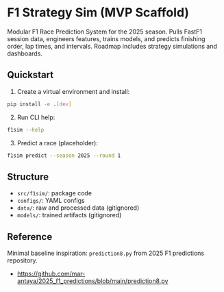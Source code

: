 # F1 Strategy Sim (MVP Scaffold)

Modular F1 Race Prediction System for the 2025 season. Pulls FastF1 session data, engineers features, trains models, and predicts finishing order, lap times, and intervals. Roadmap includes strategy simulations and dashboards.

## Quickstart

1. Create a virtual environment and install:

```bash
pip install -e .[dev]
```

2. Run CLI help:

```bash
f1sim --help
```

3. Predict a race (placeholder):

```bash
f1sim predict --season 2025 --round 1
```

## Structure

- `src/f1sim/`: package code
- `configs/`: YAML configs
- `data/`: raw and processed data (gitignored)
- `models/`: trained artifacts (gitignored)

## Reference

Minimal baseline inspiration: `prediction8.py` from 2025 F1 predictions repository.

- https://github.com/mar-antaya/2025_f1_predictions/blob/main/prediction8.py